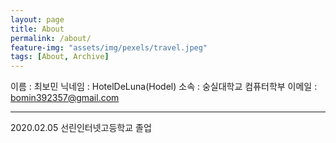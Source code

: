 ```yaml
---
layout: page
title: About
permalink: /about/
feature-img: "assets/img/pexels/travel.jpeg"
tags: [About, Archive]
---
```


이름 : 최보민
닉네임 : HotelDeLuna(Hodel)
소속 : 숭실대학교 컴퓨터학부
이메일 : bomin392357@gmail.com

---

2020.02.05 선린인터넷고등학교 졸업